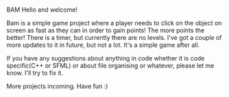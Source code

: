 #
BAM
Hello and welcome!

Bam is a simple game project where a player needs to click on the object on screen as fast as they can in order to gain points! The more points the better!
There is a timer, but currently there are no levels. I've got a couple of more updates to it in future, but not a lot. It's a simple game after all. 

If you have any suggestions about anything in code whether it is code specific(C++ or SFML) or about file organising or whatever, please let me know. I'll try
to fix it.

More projects incoming. Have fun :)
#

